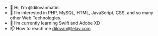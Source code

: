 - 👋 Hi, I’m @dilovanmatini
- 👀 I’m interested in PHP, MySQL, HTML, JavaScript, CSS, and so many other Web Technologies.
- 🌱 I’m currently learning Swift and Adobe XD
- 📫 How to reach me dilovan@lelav.com

<!---
dilovanmatini/dilovanmatini is a ✨ special ✨ repository because its `README.md` (this file) appears on your GitHub profile.
You can click the Preview link to take a look at your changes.
--->
